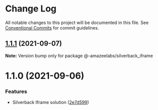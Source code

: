 # Change Log

All notable changes to this project will be documented in this file.
See [Conventional Commits](https://conventionalcommits.org) for commit guidelines.

## [1.1.1](https://github.com/AmazeeLabs/silverback-mono/compare/@-amazeelabs/silverback_iframe@1.1.0...@-amazeelabs/silverback_iframe@1.1.1) (2021-09-07)

**Note:** Version bump only for package @-amazeelabs/silverback_iframe





# 1.1.0 (2021-09-06)


### Features

* Silverback Iframe solution ([2e7d599](https://github.com/AmazeeLabs/silverback-mono/commit/2e7d599c774341404081fcc0dc5001c9caaa0fa0))
